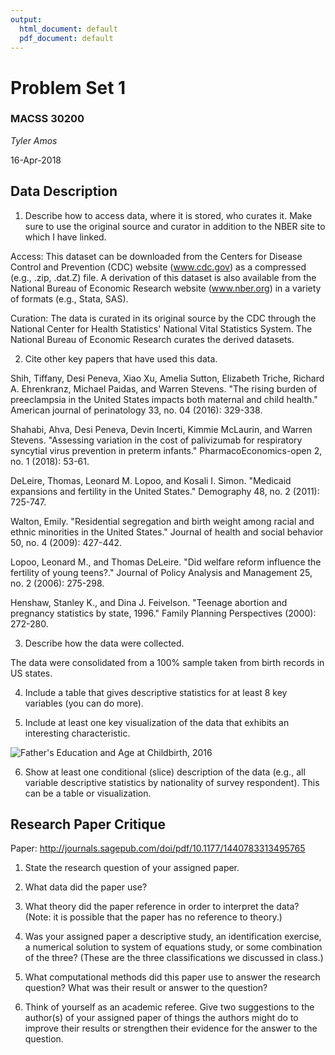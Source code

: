 ```yaml
---
output:
  html_document: default
  pdf_document: default
---
```

# Problem Set 1

### MACSS 30200

_Tyler Amos_

16-Apr-2018

## Data Description

1. Describe how to access data, where it is stored, who curates it. Make sure to use the original source and curator in addition to the NBER site to which I have linked.

Access: This dataset can be downloaded from the Centers for Disease Control and Prevention (CDC) website (www.cdc.gov) as a compressed (e.g., .zip, .dat.Z) file. A derivation of this dataset is also available from the National Bureau of Economic Research website (www.nber.org) in a variety of formats (e.g., Stata, SAS).

Curation: The data is curated in its original source by the CDC through the National Center for Health Statistics' National Vital Statistics System. The National Bureau of Economic Research curates the derived datasets. 


2. Cite other key papers that have used this data.

Shih, Tiffany, Desi Peneva, Xiao Xu, Amelia Sutton, Elizabeth Triche, Richard A. Ehrenkranz, Michael Paidas, and Warren Stevens. "The rising burden of preeclampsia in the United States impacts both maternal and child health." American journal of perinatology 33, no. 04 (2016): 329-338.

Shahabi, Ahva, Desi Peneva, Devin Incerti, Kimmie McLaurin, and Warren Stevens. "Assessing variation in the cost of palivizumab for respiratory syncytial virus prevention in preterm infants." PharmacoEconomics-open 2, no. 1 (2018): 53-61.

DeLeire, Thomas, Leonard M. Lopoo, and Kosali I. Simon. "Medicaid expansions and fertility in the United States." Demography 48, no. 2 (2011): 725-747.

Walton, Emily. "Residential segregation and birth weight among racial and ethnic minorities in the United States." Journal of health and social behavior 50, no. 4 (2009): 427-442.

Lopoo, Leonard M., and Thomas DeLeire. "Did welfare reform influence the fertility of young teens?." Journal of Policy Analysis and Management 25, no. 2 (2006): 275-298.

Henshaw, Stanley K., and Dina J. Feivelson. "Teenage abortion and pregnancy statistics by state, 1996." Family Planning Perspectives (2000): 272-280.



3. Describe how the data were collected.

The data were consolidated from a 100% sample taken from birth records in US states. 


4. Include a table that gives descriptive statistics for at least 8 key variables (you can do more).


5. Include at least one key visualization of the data that exhibits an interesting characteristic.


![Father's Education and Age at Childbirth, 2016](Fathersageandeducation.png)




6. Show at least one conditional (slice) description of the data (e.g., all variable descriptive statistics by nationality of survey respondent). This can be a table or visualization.


## Research Paper Critique

Paper: http://journals.sagepub.com/doi/pdf/10.1177/1440783313495765

1. State the research question of your assigned paper.

2. What data did the paper use?

3. What theory did the paper reference in order to interpret the data? (Note: it is possible that the paper has no reference to theory.)

4. Was your assigned paper a descriptive study, an identification exercise, a numerical solution to system of equations study, or some combination of the three? (These are the three classifications we discussed in class.)

5. What computational methods did this paper use to answer the research question? What was their result or answer to the question?

6. Think of yourself as an academic referee. Give two suggestions to the author(s) of your assigned paper of things the authors might do to improve their results or strengthen their evidence for the answer to the question.
